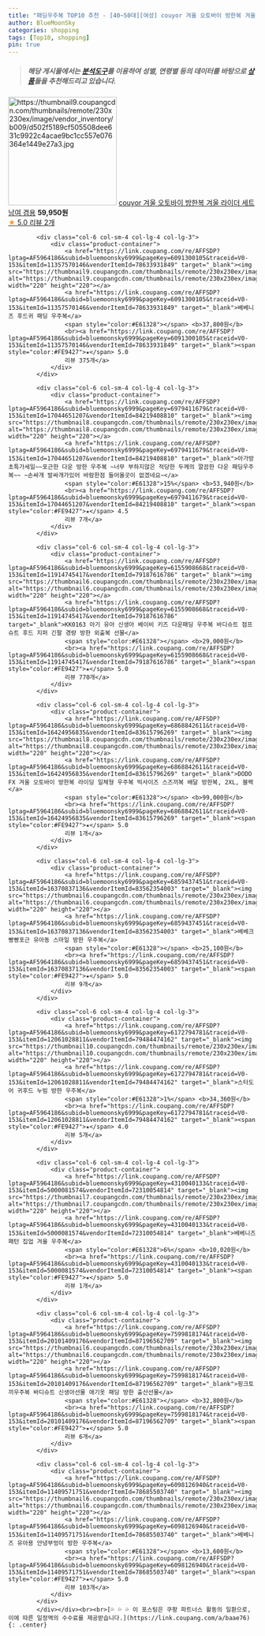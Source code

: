 ```yaml
---
title: "패딩우주복 TOP10 추천 - [40~50대][여성] couyor 겨울 오토바이 방한복 겨울 라이더 세트 남여 겸용"
author: BlueMoonSky
categories: shopping
tags: [Top10, shopping]
pin: true
---
```


> ##### 해당 게시물에서는 [**분석도구**](https://itemscout.io/)를 이용하여 **성별**, **연령별** 등의 데이터를 바탕으로 [**상품**](https://link.coupang.com/a/baae76)들을 추천해드리고 있습니다.
<div class="container"><div class="row">
            <div class="col-6 col-sm-4 col-lg-4 col-lg-3">
                <div class="product-container">
                    <a href="https://link.coupang.com/re/AFFSDP?lptag=AF5964186&subid=bluemoonsky6999&pageKey=7612351788&traceid=V0-153&itemId=20164097264&vendorItemId=87296780522" target="_blank"><img src="https://thumbnail9.coupangcdn.com/thumbnails/remote/230x230ex/image/vendor_inventory/b009/d502f5189cf505508dee631c9922c4acae9bc1cc557e076364e1449e27a3.jpg" alt="https://thumbnail9.coupangcdn.com/thumbnails/remote/230x230ex/image/vendor_inventory/b009/d502f5189cf505508dee631c9922c4acae9bc1cc557e076364e1449e27a3.jpg" width="220" height="220"></a>
                    <a href="https://link.coupang.com/re/AFFSDP?lptag=AF5964186&subid=bluemoonsky6999&pageKey=7612351788&traceid=V0-153&itemId=20164097264&vendorItemId=87296780522" target="_blank">couyor 겨울 오토바이 방한복 겨울 라이더 세트 남여 겸용</a>
                    <span style="color:#E61328"></span> <b>59,950원</b>
                    <br><a href="https://link.coupang.com/re/AFFSDP?lptag=AF5964186&subid=bluemoonsky6999&pageKey=7612351788&traceid=V0-153&itemId=20164097264&vendorItemId=87296780522" target="_blank"><span style="color:#FE9427">★</span> 5.0
                    리뷰 2개</a>
                </div>
            </div>
            
            <div class="col-6 col-sm-4 col-lg-4 col-lg-3">
                <div class="product-container">
                    <a href="https://link.coupang.com/re/AFFSDP?lptag=AF5964186&subid=bluemoonsky6999&pageKey=6091300105&traceid=V0-153&itemId=11357570146&vendorItemId=78633931849" target="_blank"><img src="https://thumbnail9.coupangcdn.com/thumbnails/remote/230x230ex/image/rs_quotation_api/lwi2xjp0/a8f1033f10af40f48f53376e4c30c0f3.jpeg" alt="https://thumbnail9.coupangcdn.com/thumbnails/remote/230x230ex/image/rs_quotation_api/lwi2xjp0/a8f1033f10af40f48f53376e4c30c0f3.jpeg" width="220" height="220"></a>
                    <a href="https://link.coupang.com/re/AFFSDP?lptag=AF5964186&subid=bluemoonsky6999&pageKey=6091300105&traceid=V0-153&itemId=11357570146&vendorItemId=78633931849" target="_blank">베베니즈 후드귀 패딩 우주복</a>
                    <span style="color:#E61328"></span> <b>37,800원</b>
                    <br><a href="https://link.coupang.com/re/AFFSDP?lptag=AF5964186&subid=bluemoonsky6999&pageKey=6091300105&traceid=V0-153&itemId=11357570146&vendorItemId=78633931849" target="_blank"><span style="color:#FE9427">★</span> 5.0
                    리뷰 375개</a>
                </div>
            </div>
            
            <div class="col-6 col-sm-4 col-lg-4 col-lg-3">
                <div class="product-container">
                    <a href="https://link.coupang.com/re/AFFSDP?lptag=AF5964186&subid=bluemoonsky6999&pageKey=6979411679&traceid=V0-153&itemId=17044651207&vendorItemId=84219408810" target="_blank"><img src="https://thumbnail8.coupangcdn.com/thumbnails/remote/230x230ex/image/vendor_inventory/f2a0/4a81deb8d3ca547cecd909784a076b9cc9c1787b0b022a506eaf68673c6a.jpg" alt="https://thumbnail8.coupangcdn.com/thumbnails/remote/230x230ex/image/vendor_inventory/f2a0/4a81deb8d3ca547cecd909784a076b9cc9c1787b0b022a506eaf68673c6a.jpg" width="220" height="220"></a>
                    <a href="https://link.coupang.com/re/AFFSDP?lptag=AF5964186&subid=bluemoonsky6999&pageKey=6979411679&traceid=V0-153&itemId=17044651207&vendorItemId=84219408810" target="_blank">아가방 초특가세일~~포근한 다운 방한 우주복 ~너무 부하지않은 적당한 두께의 깔끔한 다운 패딩우주복~~ ~손싸개 발싸개가있어 바람한점 들어올곳이 없겠네요~</a>
                    <span style="color:#E61328">15%</span> <b>53,940원</b>
                    <br><a href="https://link.coupang.com/re/AFFSDP?lptag=AF5964186&subid=bluemoonsky6999&pageKey=6979411679&traceid=V0-153&itemId=17044651207&vendorItemId=84219408810" target="_blank"><span style="color:#FE9427">★</span> 4.5
                    리뷰 7개</a>
                </div>
            </div>
            
            <div class="col-6 col-sm-4 col-lg-4 col-lg-3">
                <div class="product-container">
                    <a href="https://link.coupang.com/re/AFFSDP?lptag=AF5964186&subid=bluemoonsky6999&pageKey=6155908668&traceid=V0-153&itemId=11914745417&vendorItemId=79187616786" target="_blank"><img src="https://thumbnail6.coupangcdn.com/thumbnails/remote/230x230ex/image/vendor_inventory/771a/ba23078452cfc9974cbc8d9579db976a5abc692c6c7d9c25dc7c67827f7c.png" alt="https://thumbnail6.coupangcdn.com/thumbnails/remote/230x230ex/image/vendor_inventory/771a/ba23078452cfc9974cbc8d9579db976a5abc692c6c7d9c25dc7c67827f7c.png" width="220" height="220"></a>
                    <a href="https://link.coupang.com/re/AFFSDP?lptag=AF5964186&subid=bluemoonsky6999&pageKey=6155908668&traceid=V0-153&itemId=11914745417&vendorItemId=79187616786" target="_blank">KK0163 아기 유아 신생아 베이비 키즈 다운패딩 우주복 바디슈트 점프슈트 후드 지퍼 긴팔 경량 방한 외출복 선물</a>
                    <span style="color:#E61328"></span> <b>29,000원</b>
                    <br><a href="https://link.coupang.com/re/AFFSDP?lptag=AF5964186&subid=bluemoonsky6999&pageKey=6155908668&traceid=V0-153&itemId=11914745417&vendorItemId=79187616786" target="_blank"><span style="color:#FE9427">★</span> 5.0
                    리뷰 770개</a>
                </div>
            </div>
            
            <div class="col-6 col-sm-4 col-lg-4 col-lg-3">
                <div class="product-container">
                    <a href="https://link.coupang.com/re/AFFSDP?lptag=AF5964186&subid=bluemoonsky6999&pageKey=6868842611&traceid=V0-153&itemId=16424956835&vendorItemId=83615796269" target="_blank"><img src="https://thumbnail8.coupangcdn.com/thumbnails/remote/230x230ex/image/vendor_inventory/d3f6/294d259b9c0a4fbbbb1d6610f47dbffe1c35cab6992f224c71fa252154d1.jpg" alt="https://thumbnail8.coupangcdn.com/thumbnails/remote/230x230ex/image/vendor_inventory/d3f6/294d259b9c0a4fbbbb1d6610f47dbffe1c35cab6992f224c71fa252154d1.jpg" width="220" height="220"></a>
                    <a href="https://link.coupang.com/re/AFFSDP?lptag=AF5964186&subid=bluemoonsky6999&pageKey=6868842611&traceid=V0-153&itemId=16424956835&vendorItemId=83615796269" target="_blank">DODO FX 겨울 오토바이 방한복 라이딩 일체형 우주복 빅사이즈 스즈끼복 배달 방한복, 2XL, 블랙</a>
                    <span style="color:#E61328"></span> <b>99,000원</b>
                    <br><a href="https://link.coupang.com/re/AFFSDP?lptag=AF5964186&subid=bluemoonsky6999&pageKey=6868842611&traceid=V0-153&itemId=16424956835&vendorItemId=83615796269" target="_blank"><span style="color:#FE9427">★</span> 5.0
                    리뷰 1개</a>
                </div>
            </div>
            
            <div class="col-6 col-sm-4 col-lg-4 col-lg-3">
                <div class="product-container">
                    <a href="https://link.coupang.com/re/AFFSDP?lptag=AF5964186&subid=bluemoonsky6999&pageKey=6859437451&traceid=V0-153&itemId=16370837136&vendorItemId=83562354003" target="_blank"><img src="https://thumbnail6.coupangcdn.com/thumbnails/remote/230x230ex/image/vendor_inventory/de5e/2d57bc8193e141e3dfcc7936cf3785dcd29b40650061ecae556684776719.jpg" alt="https://thumbnail6.coupangcdn.com/thumbnails/remote/230x230ex/image/vendor_inventory/de5e/2d57bc8193e141e3dfcc7936cf3785dcd29b40650061ecae556684776719.jpg" width="220" height="220"></a>
                    <a href="https://link.coupang.com/re/AFFSDP?lptag=AF5964186&subid=bluemoonsky6999&pageKey=6859437451&traceid=V0-153&itemId=16370837136&vendorItemId=83562354003" target="_blank">베베크 빵빵포근 유아동 스마일 방한 우주복</a>
                    <span style="color:#E61328"></span> <b>25,100원</b>
                    <br><a href="https://link.coupang.com/re/AFFSDP?lptag=AF5964186&subid=bluemoonsky6999&pageKey=6859437451&traceid=V0-153&itemId=16370837136&vendorItemId=83562354003" target="_blank"><span style="color:#FE9427">★</span> 5.0
                    리뷰 9개</a>
                </div>
            </div>
            
            <div class="col-6 col-sm-4 col-lg-4 col-lg-3">
                <div class="product-container">
                    <a href="https://link.coupang.com/re/AFFSDP?lptag=AF5964186&subid=bluemoonsky6999&pageKey=6172794781&traceid=V0-153&itemId=12061028811&vendorItemId=79484474162" target="_blank"><img src="https://thumbnail10.coupangcdn.com/thumbnails/remote/230x230ex/image/rs_quotation_api/yepopshk/14c9d020c0fc4a1b850892cd89413f0d.jpeg" alt="https://thumbnail10.coupangcdn.com/thumbnails/remote/230x230ex/image/rs_quotation_api/yepopshk/14c9d020c0fc4a1b850892cd89413f0d.jpeg" width="220" height="220"></a>
                    <a href="https://link.coupang.com/re/AFFSDP?lptag=AF5964186&subid=bluemoonsky6999&pageKey=6172794781&traceid=V0-153&itemId=12061028811&vendorItemId=79484474162" target="_blank">스타도어 귀후드 누빔 방한 우주복</a>
                    <span style="color:#E61328">1%</span> <b>34,360원</b>
                    <br><a href="https://link.coupang.com/re/AFFSDP?lptag=AF5964186&subid=bluemoonsky6999&pageKey=6172794781&traceid=V0-153&itemId=12061028811&vendorItemId=79484474162" target="_blank"><span style="color:#FE9427">★</span> 4.0
                    리뷰 5개</a>
                </div>
            </div>
            
            <div class="col-6 col-sm-4 col-lg-4 col-lg-3">
                <div class="product-container">
                    <a href="https://link.coupang.com/re/AFFSDP?lptag=AF5964186&subid=bluemoonsky6999&pageKey=4310040133&traceid=V0-153&itemId=5000081574&vendorItemId=72310054814" target="_blank"><img src="https://thumbnail7.coupangcdn.com/thumbnails/remote/230x230ex/image/rs_quotation_api/0884/3d84c803a65623190950c8f49ffaf5f0d2d5f171da6e3123fbfdc0d3a0ba.jpg" alt="https://thumbnail7.coupangcdn.com/thumbnails/remote/230x230ex/image/rs_quotation_api/0884/3d84c803a65623190950c8f49ffaf5f0d2d5f171da6e3123fbfdc0d3a0ba.jpg" width="220" height="220"></a>
                    <a href="https://link.coupang.com/re/AFFSDP?lptag=AF5964186&subid=bluemoonsky6999&pageKey=4310040133&traceid=V0-153&itemId=5000081574&vendorItemId=72310054814" target="_blank">베베니즈 패턴 집업 겨울 우주복</a>
                    <span style="color:#E61328">6%</span> <b>10,020원</b>
                    <br><a href="https://link.coupang.com/re/AFFSDP?lptag=AF5964186&subid=bluemoonsky6999&pageKey=4310040133&traceid=V0-153&itemId=5000081574&vendorItemId=72310054814" target="_blank"><span style="color:#FE9427">★</span> 5.0
                    리뷰 1개</a>
                </div>
            </div>
            
            <div class="col-6 col-sm-4 col-lg-4 col-lg-3">
                <div class="product-container">
                    <a href="https://link.coupang.com/re/AFFSDP?lptag=AF5964186&subid=bluemoonsky6999&pageKey=7599818174&traceid=V0-153&itemId=20101409176&vendorItemId=87196562709" target="_blank"><img src="https://thumbnail6.coupangcdn.com/thumbnails/remote/230x230ex/image/vendor_inventory/e2a6/4984fefe0447f57e6862424993f4eb187ed87064e8e8e6dffac23f57d4e8.jpg" alt="https://thumbnail6.coupangcdn.com/thumbnails/remote/230x230ex/image/vendor_inventory/e2a6/4984fefe0447f57e6862424993f4eb187ed87064e8e8e6dffac23f57d4e8.jpg" width="220" height="220"></a>
                    <a href="https://link.coupang.com/re/AFFSDP?lptag=AF5964186&subid=bluemoonsky6999&pageKey=7599818174&traceid=V0-153&itemId=20101409176&vendorItemId=87196562709" target="_blank">핑크토끼우주복 바디슈트 신생아선물 애기옷 패딩 방한 출산선물</a>
                    <span style="color:#E61328"></span> <b>32,800원</b>
                    <br><a href="https://link.coupang.com/re/AFFSDP?lptag=AF5964186&subid=bluemoonsky6999&pageKey=7599818174&traceid=V0-153&itemId=20101409176&vendorItemId=87196562709" target="_blank"><span style="color:#FE9427">★</span> 5.0
                    리뷰 6개</a>
                </div>
            </div>
            
            <div class="col-6 col-sm-4 col-lg-4 col-lg-3">
                <div class="product-container">
                    <a href="https://link.coupang.com/re/AFFSDP?lptag=AF5964186&subid=bluemoonsky6999&pageKey=6098126940&traceid=V0-153&itemId=11409571751&vendorItemId=78685503740" target="_blank"><img src="https://thumbnail6.coupangcdn.com/thumbnails/remote/230x230ex/image/rs_quotation_api/ioevhqwh/72bb4a9a30ca458db451e244f46b8e72.jpeg" alt="https://thumbnail6.coupangcdn.com/thumbnails/remote/230x230ex/image/rs_quotation_api/ioevhqwh/72bb4a9a30ca458db451e244f46b8e72.jpeg" width="220" height="220"></a>
                    <a href="https://link.coupang.com/re/AFFSDP?lptag=AF5964186&subid=bluemoonsky6999&pageKey=6098126940&traceid=V0-153&itemId=11409571751&vendorItemId=78685503740" target="_blank">베베니즈 유아용 안녕부엉이 방한 우주복</a>
                    <span style="color:#E61328"></span> <b>13,600원</b>
                    <br><a href="https://link.coupang.com/re/AFFSDP?lptag=AF5964186&subid=bluemoonsky6999&pageKey=6098126940&traceid=V0-153&itemId=11409571751&vendorItemId=78685503740" target="_blank"><span style="color:#FE9427">★</span> 5.0
                    리뷰 103개</a>
                </div>
            </div>
            </div></div><br><br>[💦 💦 💦 이 포스팅은 쿠팡 파트너스 활동의 일환으로, 이에 따른 일정액의 수수료를 제공받습니다.](https://link.coupang.com/a/baae76){: .center}